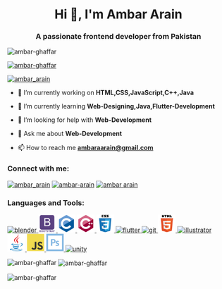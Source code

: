 <h1 align="center">Hi 👋, I'm Ambar Arain</h1>
<h3 align="center">A passionate frontend developer from Pakistan</h3>

<p align="left"> <img src="https://komarev.com/ghpvc/?username=ambar-ghaffar&label=Profile%20views&color=0e75b6&style=flat" alt="ambar-ghaffar" /> </p>

<p align="left"> <a href="https://github.com/ryo-ma/github-profile-trophy"><img src="https://github-profile-trophy.vercel.app/?username=ambar-ghaffar" alt="ambar-ghaffar" /></a> </p>

<p align="left"> <a href="https://twitter.com/ambar_arain" target="blank"><img src="https://img.shields.io/twitter/follow/ambar_arain?logo=twitter&style=for-the-badge" alt="ambar_arain" /></a> </p>

- 🔭 I’m currently working on **HTML,CSS,JavaScript,C++,Java**

- 🌱 I’m currently learning **Web-Designing,Java,Flutter-Development**

- 🤝 I’m looking for help with **Web-Development**

- 💬 Ask me about **Web-Development**

- 📫 How to reach me **ambaraarain@gmail.com**

<h3 align="left">Connect with me:</h3>
<p align="left">
<a href="https://twitter.com/ambar_arain" target="blank"><img align="center" src="https://raw.githubusercontent.com/rahuldkjain/github-profile-readme-generator/master/src/images/icons/Social/twitter.svg" alt="ambar_arain" height="30" width="40" /></a>
<a href="https://linkedin.com/in/ambar-arain" target="blank"><img align="center" src="https://raw.githubusercontent.com/rahuldkjain/github-profile-readme-generator/master/src/images/icons/Social/linked-in-alt.svg" alt="ambar-arain" height="30" width="40" /></a>
<a href="https://fb.com/ambar arain" target="blank"><img align="center" src="https://raw.githubusercontent.com/rahuldkjain/github-profile-readme-generator/master/src/images/icons/Social/facebook.svg" alt="ambar arain" height="30" width="40" /></a>
</p>

<h3 align="left">Languages and Tools:</h3>
<p align="left"> <a href="https://www.blender.org/" target="_blank"> <img src="https://download.blender.org/branding/community/blender_community_badge_white.svg" alt="blender" width="40" height="40"/> </a> <a href="https://getbootstrap.com" target="_blank"> <img src="https://raw.githubusercontent.com/devicons/devicon/master/icons/bootstrap/bootstrap-plain-wordmark.svg" alt="bootstrap" width="40" height="40"/> </a> <a href="https://www.cprogramming.com/" target="_blank"> <img src="https://raw.githubusercontent.com/devicons/devicon/master/icons/c/c-original.svg" alt="c" width="40" height="40"/> </a> <a href="https://www.w3schools.com/cpp/" target="_blank"> <img src="https://raw.githubusercontent.com/devicons/devicon/master/icons/cplusplus/cplusplus-original.svg" alt="cplusplus" width="40" height="40"/> </a> <a href="https://www.w3schools.com/css/" target="_blank"> <img src="https://raw.githubusercontent.com/devicons/devicon/master/icons/css3/css3-original-wordmark.svg" alt="css3" width="40" height="40"/> </a> <a href="https://flutter.dev" target="_blank"> <img src="https://www.vectorlogo.zone/logos/flutterio/flutterio-icon.svg" alt="flutter" width="40" height="40"/> </a> <a href="https://git-scm.com/" target="_blank"> <img src="https://www.vectorlogo.zone/logos/git-scm/git-scm-icon.svg" alt="git" width="40" height="40"/> </a> <a href="https://www.w3.org/html/" target="_blank"> <img src="https://raw.githubusercontent.com/devicons/devicon/master/icons/html5/html5-original-wordmark.svg" alt="html5" width="40" height="40"/> </a> <a href="https://www.adobe.com/in/products/illustrator.html" target="_blank"> <img src="https://www.vectorlogo.zone/logos/adobe_illustrator/adobe_illustrator-icon.svg" alt="illustrator" width="40" height="40"/> </a> <a href="https://www.java.com" target="_blank"> <img src="https://raw.githubusercontent.com/devicons/devicon/master/icons/java/java-original.svg" alt="java" width="40" height="40"/> </a> <a href="https://developer.mozilla.org/en-US/docs/Web/JavaScript" target="_blank"> <img src="https://raw.githubusercontent.com/devicons/devicon/master/icons/javascript/javascript-original.svg" alt="javascript" width="40" height="40"/> </a> <a href="https://www.photoshop.com/en" target="_blank"> <img src="https://raw.githubusercontent.com/devicons/devicon/master/icons/photoshop/photoshop-line.svg" alt="photoshop" width="40" height="40"/> </a> <a href="https://unity.com/" target="_blank"> <img src="https://www.vectorlogo.zone/logos/unity3d/unity3d-icon.svg" alt="unity" width="40" height="40"/> </a> </p>

<p><img align="left" src="https://github-readme-stats.vercel.app/api/top-langs?username=ambar-ghaffar&show_icons=true&locale=en&layout=compact" alt="ambar-ghaffar" /></p>

<p>&nbsp;<img align="center" src="https://github-readme-stats.vercel.app/api?username=ambar-ghaffar&show_icons=true&locale=en" alt="ambar-ghaffar" /></p>

<p><img align="center" src="https://github-readme-streak-stats.herokuapp.com/?user=ambar-ghaffar&" alt="ambar-ghaffar" /></p>

